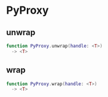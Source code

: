 # PyProxy

## unwrap

```lua
function PyProxy.unwrap(handle: <T>)
  -> <T>
```

## wrap

```lua
function PyProxy.wrap(handle: <T>)
  -> <T>
```


